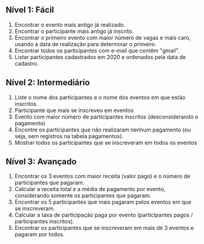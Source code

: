 ## Nível 1: Fácil

1. Encontrar o evento mais antigo já realizado.
2. Encontrar o participante mais antigo já inscrito.
3. Encontrar o primeiro evento com maior número de vagas e mais caro, usando a data de realização para determinar o primeiro.
4. Encontrar todos os participantes com e-mail que contêm "gmail".
5. Listar participantes cadastrados em 2020 e ordenados pela data de cadastro.

## Nível 2: Intermediário

1. Liste o nome dos participantes e o nome dos eventos em que estão inscritos.
2. Participante que mais se inscreveu em eventos
3. Evento com maior número de participantes inscritos (desconsiderando o pagamento)
4. Encontre os participantes que não realizaram nenhum pagamento (ou seja, sem registros na tabela pagamentos).
5. Mostrar todos os participantes que se inscreveram em todos os eventos

## Nível 3: Avançado

1. Encontrar os 3 eventos com maior receita (valor pago) e o número de participantes que pagaram.
2. Calcular a receita total e a média de pagamento por evento, considerando somente os participantes que pagaram.
3. Encontrar os 5 participantes que mais pagaram pelos eventos em que se inscreveram.
4. Calcular a taxa de participação paga por evento (participantes pagos / participantes inscritos).
5. Encontrar os participantes que se inscreveram em mais de 3 eventos e pagaram por todos.